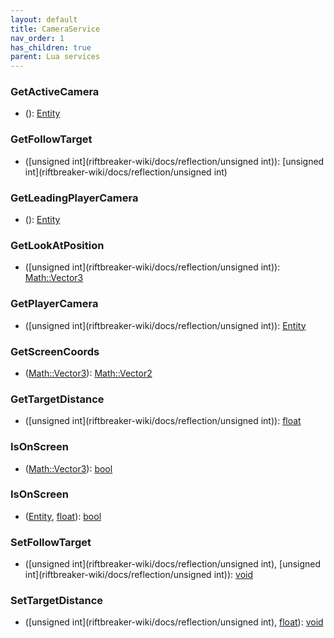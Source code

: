 ```yaml
---
layout: default
title: CameraService
nav_order: 1
has_children: true
parent: Lua services
---
```

### GetActiveCamera
 * (): [Entity](riftbreaker-wiki/docs/reflection/Entity)
  
### GetFollowTarget
 * ([unsigned int](riftbreaker-wiki/docs/reflection/unsigned int)): [unsigned int](riftbreaker-wiki/docs/reflection/unsigned int)
  
### GetLeadingPlayerCamera
 * (): [Entity](riftbreaker-wiki/docs/reflection/Entity)
  
### GetLookAtPosition
 * ([unsigned int](riftbreaker-wiki/docs/reflection/unsigned int)): [Math::Vector3<float>](riftbreaker-wiki/docs/reflection/Math::Vector3<float>)
  
### GetPlayerCamera
 * ([unsigned int](riftbreaker-wiki/docs/reflection/unsigned int)): [Entity](riftbreaker-wiki/docs/reflection/Entity)
  
### GetScreenCoords
 * ([Math::Vector3<float>](riftbreaker-wiki/docs/reflection/Math::Vector3<float>)): [Math::Vector2<float>](riftbreaker-wiki/docs/reflection/Math::Vector2<float>)
  
### GetTargetDistance
 * ([unsigned int](riftbreaker-wiki/docs/reflection/unsigned int)): [float](riftbreaker-wiki/docs/reflection/float)
  
### IsOnScreen
 * ([Math::Vector3<float>](riftbreaker-wiki/docs/reflection/Math::Vector3<float>)): [bool](riftbreaker-wiki/docs/reflection/bool)
  
### IsOnScreen
 * ([Entity](riftbreaker-wiki/docs/reflection/Entity), [float](riftbreaker-wiki/docs/reflection/float)): [bool](riftbreaker-wiki/docs/reflection/bool)
  
### SetFollowTarget
 * ([unsigned int](riftbreaker-wiki/docs/reflection/unsigned int), [unsigned int](riftbreaker-wiki/docs/reflection/unsigned int)): [void](riftbreaker-wiki/docs/reflection/void)
  
### SetTargetDistance
 * ([unsigned int](riftbreaker-wiki/docs/reflection/unsigned int), [float](riftbreaker-wiki/docs/reflection/float)): [void](riftbreaker-wiki/docs/reflection/void)
  
